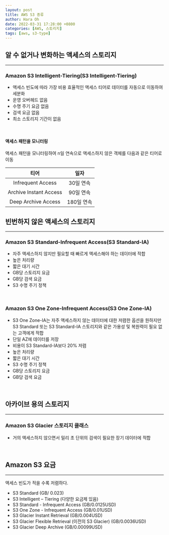 ```yaml
---
layout: post
title: AWS S3 종류
author: Hara Oh
date: 2022-03-31 17:28:00 +0800
categories: [AWS, 스토리지]
tags: [aws, s3-type]
---
```

## 알 수 없거나 변화하는 액세스의 스토리지
---
### Amazon S3 Intelligent-Tiering(S3 Intelligent-Tiering)
- 액세스 빈도에 따라 가장 비용 효율적인 액세스 티어로 데이터를 자동으로 이동하여 세분화
- 운영 오버헤드 없음
- 수명 주기 요금 없음
- 검색 요금 없음
- 최소 스토리지 기간이 없음
<br>

#### 액세스 패턴을 모니터링
액세스 패턴을 모니터링하여 n일 연속으로 액세스하지 않은 객체를 다음과 같은 티어로 이동

|          티어          |    일자    |
|:----------------------:|:----------:|
|    Infrequent Access   |  30일 연속 |
| Archive Instant Access |  90일 연속 |
|   Deep Archive Access  | 180일 연속 |

## 빈번하지 않은 액세스의 스토리지
---
### Amazon S3 Standard-Infrequent Access(S3 Standard-IA)
- 자주 액세스하지 않지만 필요할 때 빠르게 액세스해야 하는 데이터에 적합
- 높은 처리량 
- 짧은 대기 시간
- GB당 스토리지 요금
- GB당 검색 요금
- S3 수명 주기 정책
<br>

### Amazon S3 One Zone-Infrequent Access(S3 One Zone-IA)
- S3 One Zone-IA는 자주 액세스하지 않는 데이터에 대한 저렴한 옵션을 원하지만 S3 Standard 또는 S3 Standard-IA 스토리지와 같은 가용성 및 복원력이 필요 없는 고객에게 적합
- 단일 AZ에 데이터를 저장
- 비용이 S3 Standard-IA보다 20% 저렴
- 높은 처리량 
- 짧은 대기 시간
- S3 수명 주기 정책
- GB당 스토리지 요금
- GB당 검색 요금
<br>

## 아카이브 용의 스토리지
---
### Amazon S3 Glacier 스토리지 클래스
- 거의 액세스하지 않으면서 밀리 초 단위의 검색이 필요한 장기 데이터에 적합
<br>

## Amazon S3 요금
---
액세스 빈도가 적을 수록 저렴하다.

- S3 Standard (GB/ 0.023)
- S3 Intelligent – Tiering (다양한 요금제 있음)
- S3 Standard - Infrequent Access (GB/0.0125USD)
- S3 One Zone - Infrequent Access (GB/0.01USD)
- S3 Glacier Instant Retrieval (GB/0.004USD)
- S3 Glacier Flexible Retrieval (이전의 S3 Glacier) (GB/0.0036USD)
- S3 Glacier Deep Archive (GB/0.00099USD)
